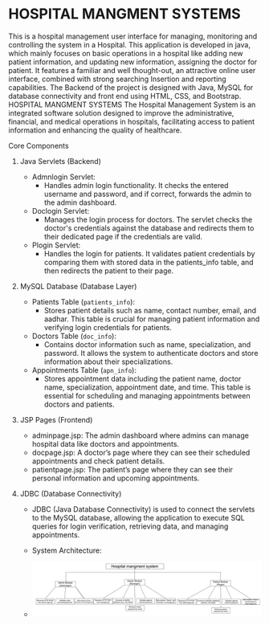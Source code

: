 #  HOSPITAL MANGMENT SYSTEMS 
 This is a hospital management user interface for managing, monitoring and controlling the system in a Hospital. This application is developed in java, which mainly focuses on basic operations in a hospital like adding new patient information, and updating new information, assigning the doctor for patient. It features a familiar and well thought-out, an attractive online user interface, combined with strong searching Insertion and reporting capabilities. The Backend of the project is designed with Java, MySQL for database connectivity and front end using HTML, CSS, and Bootstrap.
  HOSPITAL MANGMENT SYSTEMS  The Hospital Management System is an integrated software solution designed to improve the administrative, financial, and medical operations in hospitals, facilitating access to patient information and enhancing the quality of healthcare.

  Core Components

1. Java Servlets (Backend)
   - Admnlogin Servlet:
     - Handles admin login functionality. It checks the entered username and password, and if correct, forwards the admin to the admin dashboard.
   - Doclogin Servlet:
     - Manages the login process for doctors. The servlet checks the doctor's credentials against the database and redirects them to their dedicated page if the credentials are valid.
   - Plogin Servlet:
     - Handles the login for patients. It validates patient credentials by comparing them with stored data in the patients_info table, and then redirects the patient to their page.

2. MySQL Database (Database Layer)
   - Patients Table (`patients_info`):
     - Stores patient details such as name, contact number, email, and aadhar. This table is crucial for managing patient information and verifying login credentials for patients.
   - Doctors Table (`doc_info`):
     - Contains doctor information such as name, specialization, and password. It allows the system to authenticate doctors and store information about their specializations.
   - Appointments Table (`apn_info`):
     - Stores appointment data including the patient name, doctor name, specialization, appointment date, and time. This table is essential for scheduling and managing appointments between doctors and patients.

3. JSP Pages (Frontend)
   - adminpage.jsp: The admin dashboard where admins can manage hospital data like doctors and appointments.
   - docpage.jsp: A doctor’s page where they can see their scheduled appointments and check patient details.
   - patientpage.jsp: The patient’s page where they can see their personal information and upcoming appointments.
   
4. JDBC (Database Connectivity)
   - JDBC (Java Database Connectivity) is used to connect the servlets to the MySQL database, allowing the application to execute SQL queries for login verification, retrieving data, and managing appointments.
  
   - System Architecture:
   - ![Hospital Management System](https://github.com/Ghala-Suliman/-HOSPITAL-MANGMENT-SYSTEMS-/blob/main/Hospital%20mangment%20system.png?raw=true)


